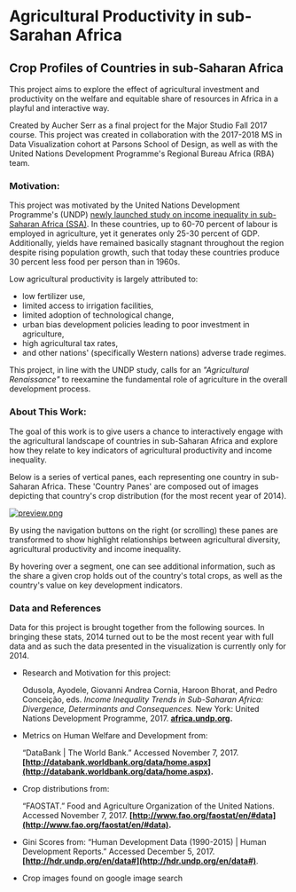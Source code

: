 # Agricultural Productivity in sub-Sarahan Africa


## Crop Profiles of Countries in sub-Saharan Africa

This project aims to explore the effect of agricultural investment and productivity on the welfare and equitable share of resources in Africa in a playful and interactive way. 

Created by Aucher Serr as a final project for the Major Studio Fall 2017 course. This project was created in collaboration with the 2017-2018 MS in Data Visualization cohort at Parsons School of Design, as well as with the United Nations Development Programme's Regional Bureau Africa (RBA) team. 

### Motivation: 
This project was motivated by the United Nations Development Programme's (UNDP) [newly launched study on income inequality in sub-Saharan Africa (SSA)](http://www.undp.org/content/rba/en/home/library/reports/income-inequality-trends-in-sub-saharan-africa--divergence--dete.html). In these countries, up to 60-70 percent of labour is employed in agriculture, yet it generates only 25-30 percent of GDP. Additionally, yields have remained basically stagnant throughout the region despite rising population growth, such that today these countries produce 30 percent less food per person than in 1960s. 

Low agricultural productivity is largely attributed to: 
 * low fertilizer use, 
 * limited access to irrigation facilities, 
 * limited adoption of technological change, 
 * urban bias development policies leading to poor investment in agriculture, 
 * high agricultural tax rates, 
 * and other nations' (specifically Western nations) adverse trade regimes. 

This project, in line with the UNDP study, calls for an *"Agricultural Renaissance"* to reexamine the fundamental role of agriculture in the overall development process.

### About This Work: 
The goal of this work is to give users a chance to interactively engage with the agricultural landscape of countries in sub-Saharan Africa and explore how they relate to key indicators of agricultural productivity and income inequality. 

Below is a series of vertical panes, each representing one country in sub-Saharan Africa. These 'Country Panes' are composed out of images depicting that country's crop distribution (for the most recent year of 2014). 

[![preview.png](../preview.png)](https://auchers.github.io/major-studio1/final_project)

By using the navigation buttons on the right (or scrolling) these panes are transformed to show highlight relationships between agricultural diversity, agricultural productivity and income inequality. 

By hovering over a segment, one can see additional information, such as the share a given crop holds out of the country's total crops, as well as the country's value on key development indicators. 

### Data and References

Data for this project is brought together from the following sources. In bringing these stats, 2014 turned out to be the most recent year with full data and as such the data presented in the visualization is currently only for 2014.

- Research and Motivation for this project: 
    
    Odusola, Ayodele, Giovanni Andrea Cornia, Haroon Bhorat, and Pedro Conceição, eds. _Income Inequality Trends in Sub-Saharan Africa: Divergence, Determinants and Consequences._ New York: United Nations Development Programme, 2017. __[africa.undp.org](africa.undp.org).__

- Metrics on Human Welfare and Development from: 
    
    “DataBank | The World Bank.” Accessed November 7, 2017. __[http://databank.worldbank.org/data/home.aspx](http://databank.worldbank.org/data/home.aspx).__

- Crop distributions from: 

    “FAOSTAT.” Food and Agriculture Organization of the United Nations. Accessed November 7, 2017. __[http://www.fao.org/faostat/en/#data](http://www.fao.org/faostat/en/#data).__
    
- Gini Scores from: 
    “Human Development Data (1990-2015) | Human Development Reports.” Accessed December 5, 2017. __[http://hdr.undp.org/en/data#](http://hdr.undp.org/en/data#)__.

- Crop images found on google image search
